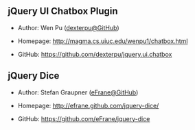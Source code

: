 

jQuery UI Chatbox Plugin
------------------------

* Author: Wen Pu ([dexterpu@GitHub](https://github.com/dexterpu))

* Homepage: http://magma.cs.uiuc.edu/wenpu1/chatbox.html

* GitHub: https://github.com/dexterpu/jquery.ui.chatbox

jQuery Dice
-----------

* Author: Stefan Graupner ([eFrane@GitHub](https://github.com/eFrane))

* Homepage: http://efrane.github.com/jquery-dice/

* GitHub: https://github.com/eFrane/jquery-dice
